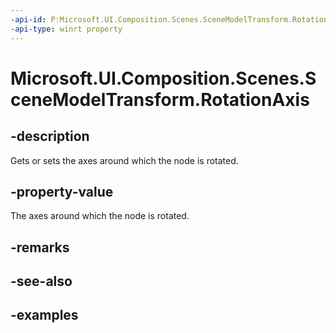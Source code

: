 ```yaml
---
-api-id: P:Microsoft.UI.Composition.Scenes.SceneModelTransform.RotationAxis
-api-type: winrt property
---
```


<!-- Property syntax.
public Vector3 RotationAxis { get;  set; }
-->

# Microsoft.UI.Composition.Scenes.SceneModelTransform.RotationAxis

## -description

Gets or sets the axes around which the node is rotated.

## -property-value

The axes around which the node is rotated.

## -remarks

## -see-also

## -examples

